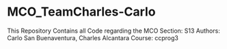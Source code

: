 # MCO_TeamCharles-Carlo
This Repository Contains all Code regarding the MCO
Section: S13
Authors: Carlo San Buenaventura, Charles Alcantara
Course: ccprog3

